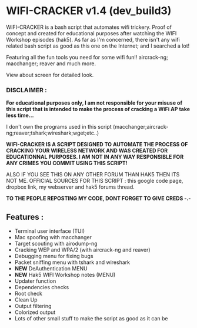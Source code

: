 # WIFI-CRACKER v1.4 (dev\_build3) #

WIFI-CRACKER is a bash script that automates wifi trickery.
Proof of concept and created for educational purposes after watching the WIFI Workshop episodes (hak5).
As far as I'm concerned, there isn't any wifi related bash script as good as this one on the Internet; and I searched a lot!

Featuring all the fun tools you need for some wifi fun!!
aircrack-ng; macchanger; reaver and much more.

View about screen for detailed look.

### DISCLAIMER : ###
**For educational purposes only, I am not responsible for your misuse of this script that is intended to make the process of cracking a WiFi AP take less time...**

I don't own the programs used in this script
(macchanger;aircrack-ng;reaver;tshark;wireshark;wget;etc..)

**WIFI-CRACKER IS A SCRIPT DESIGNED TO AUTOMATE THE PROCESS OF CRACKING YOUR WIRELESS NETWORK AND WAS CREATED FOR EDUCATIONNAL PURPOSES. I AM NOT IN ANY WAY RESPONSIBLE FOR ANY CRIMES YOU COMMIT USING THIS SCRIPT!**

ALSO IF YOU SEE THIS ON ANY OTHER FORUM THAN HAK5 THEN ITS NOT ME.
OFFICIAL SOURCES FOR THIS SCRIPT : this google code page, dropbox link, my webserver and hak5 forums thread.

**TO THE PEOPLE REPOSTING MY CODE, DONT FORGET TO GIVE CREDS -.-**


## Features : ##

  * Terminal user interface (TUI)
  * Mac spoofing with macchanger
  * Target scouting with airodump-ng
  * Cracking WEP and WPA/2 (with aircrack-ng and reaver)
  * Debugging menu for fixing bugs
  * Packet sniffing menu with tshark and wireshark
  * **NEW** DeAuthentication MENU
  * **NEW** Hak5 WIFI Workshop notes (MENU)
  * Updater function
  * Dependencies checks
  * Root check
  * Clean Up
  * Output filtering
  * Colorized output
  * Lots of other small stuff to make the script as good as it can be
